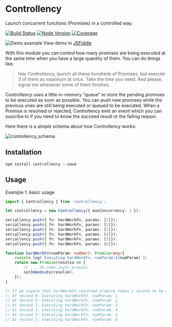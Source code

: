 # Controllency
Launch concurrent functions (Promises) in a controlled way.

[![Build Status](https://travis-ci.org/davloperez/controllency.svg?branch=master)](https://travis-ci.org/davloperez/controllency)
[![Node Version](https://img.shields.io/badge/node-v6.10.0-blue.svg?style=flat)](https://nodejs.org/en/blog/release/v6.10.0/)
[![Coverage](https://img.shields.io/badge/coverage-100%25-green.svg?style=flat)](https://nodejs.org/en/blog/release/v6.10.0/)

![Demo example](http://g.recordit.co/uTN2oS1PhW.gif)
View demo in [JSFiddle](https://jsfiddle.net/yzxre6fu/1/)

With this module you can control how many promises are being executed at the same time when you have a large quantity of them. You can do things like:
> Hey Controllency, launch all these hundreds of Promises, but execute 3 of them as maximum at once. Take the time you need. And please, signal me whenever some of them finishes.

Controllency uses a little in-memory "queue" to store the pending promises to be executed as soon as possible. You can push new promises while the previous ones are still being executed or queued to be executed. When a Promise is resolved or rejected, Controllency emit an event which you can suscribe to if you need to know the succeed result or the failing reason.

Here there is a simple schema about how Controllency works:

![controllency_schema](https://user-images.githubusercontent.com/1970817/29745407-f866efe2-8ab9-11e7-9e73-8ced94bee93a.jpg)


## Installation
```
npm install controllency --save
```
## Usage
Example 1: basic usage
```typescript
import { Controllency } from 'controllency';

let controllency = new Controllency({ maxConcurrency: 2 });

seriallency.push({ fn: hardWorkFn, params: [1]});
seriallency.push({ fn: hardWorkFn, params: [2]});
seriallency.push({ fn: hardWorkFn, params: [3]});
seriallency.push({ fn: hardWorkFn, params: [4]});
seriallency.push({ fn: hardWorkFn, params: [5]});
seriallency.push({ fn: hardWorkFn, params: [6]});

function hardWorkFn(numParam: number): Promise<any>{
    console.log(`Executing hardWorkFn. numParam:${numParam}`);
    return new Promise(resolve => {
        // ... do some async process
        setImmediate(resolve);
    });
}

// If we supose that hardWorkFn returned promise takes 1 second to be resolved, output is:
// At second 0: Executing hardWorkFn. numParam: 1
// At second 0: Executing hardWorkFn. numParam: 2
// At second 1: Executing hardWorkFn. numParam: 3
// At second 1: Executing hardWorkFn. numParam: 4
// At second 2: Executing hardWorkFn. numParam: 5
// At second 2: Executing hardWorkFn. numParam: 6
```